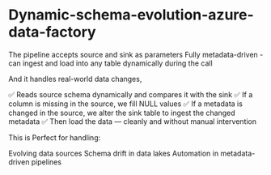 # Dynamic-schema-evolution-azure-data-factory

The pipeline accepts source and sink as parameters
Fully metadata-driven - can ingest and load into any table dynamically during the call

And it handles real-world data changes,

✅ Reads source schema dynamically and compares it with the sink
✅ If a column is missing in the source, we fill NULL values
✅ If a metadata is changed in the source, we alter the sink table to ingest the changed metadata
✅ Then load the data — cleanly and without manual intervention


This is Perfect for handling:

Evolving data sources
Schema drift in data lakes
Automation in metadata-driven pipelines
